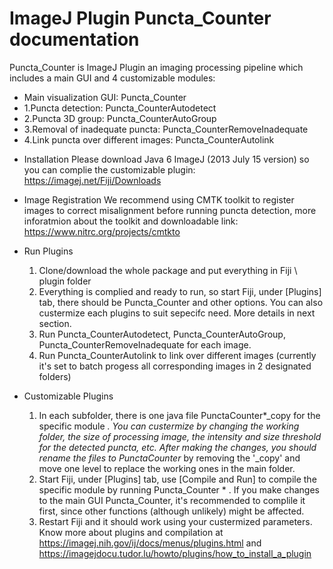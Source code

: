 # ImageJ Plugin Puncta_Counter documentation

Puncta_Counter is ImageJ Plugin an imaging processing pipeline which includes a main GUI and 4 customizable modules:

-  Main visualization GUI: Puncta_Counter                  
-  1.Puncta detection: Puncta_CounterAutodetect
-  2.Puncta 3D group: Puncta_CounterAutoGroup         
-  3.Removal of inadequate puncta: Puncta_CounterRemoveInadequate   
-  4.Link puncta over different images: Puncta_CounterAutolink          

* Installation
  Please download Java 6 ImageJ (2013 July 15 version) so you can complie the customizable plugin: https://imagej.net/Fiji/Downloads 

* Image Registration
  We recommend using CMTK toolkit to register images to correct misalignment before running puncta detection, more inforatmion about the toolkit and downloadable link: https://www.nitrc.org/projects/cmtkto 

* Run Plugins
  1. Clone/download the whole package and put everything in Fiji \ plugin folder
  2. Everything is complied and ready to run, so start Fiji, under [Plugins] tab, there should be Puncta_Counter and other options. You can also custermize each plugins to suit sepecifc need. More details in next section.
  3. Run Puncta_CounterAutodetect,  Puncta_CounterAutoGroup, Puncta_CounterRemoveInadequate for each image.
  4. Run Puncta_CounterAutolink to link over different images (currently it's set to batch progess all corresponding images in 2 designated folders)
  
* Customizable Plugins 
  1. In each subfolder, there is one java file PunctaCounter*_copy for the specific module *. You can custermize by changing the working folder, the size of processing image, the intensity and size threshold for the detected puncta, etc. After making the changes, you should rename the files to PunctaCounter* by removing the '_copy' and move one level to replace the working ones in the main folder. 
  2. Start Fiji, under [Plugins] tab, use [Compile and Run] to compile the specific module by running Puncta_Counter * . If you make changes to the main GUI Puncta_Counter, it's recommended to complile it first, since other functions (although unlikely) might be affected. 
  3. Restart Fiji and it should work using your custermized parameters. Know more about plugins and compilation at https://imagej.nih.gov/ij/docs/menus/plugins.html and https://imagejdocu.tudor.lu/howto/plugins/how_to_install_a_plugin
